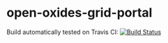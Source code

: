 # open-oxides-grid-portal

Build automatically tested on Travis CI: 
[![Build Status](https://travis-ci.org/unicore-life/open-oxides-grid-portal.svg?branch=master)](https://travis-ci.org/unicore-life/open-oxides-grid-portal)
